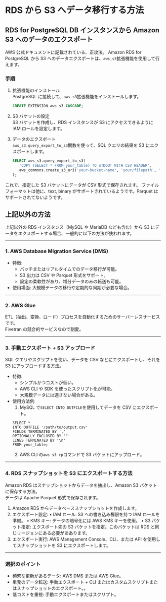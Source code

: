# RDS から S3 へデータ移行する方法

## RDS for PostgreSQL DB インスタンスから Amazon S3 へのデータのエクスポート

AWS 公式ドキュメントに記載されている、正攻法。
Amazon RDS for PostgreSQL から S3 へのデータエクスポートは、`aws_s3`拡張機能を使用して行えます。

### 手順

1. 拡張機能のインストール  
   PostgreSQL に接続して、`aws_s3`拡張機能をインストールします。

   ```sql
   CREATE EXTENSION aws_s3 CASCADE;
   ```

2. S3 バケットの設定  
   S3 バケットを作成し、RDS インスタンスが S3 にアクセスできるように IAM ロールを設定します。

3. データのエクスポート  
   `aws_s3.query_export_to_s3`関数を使って、SQL クエリの結果を S3 にエクスポートします。
   ```sql
   SELECT aws_s3.query_export_to_s3(
      'COPY (SELECT * FROM your_table) TO STDOUT WITH CSV HEADER',
      aws_commons.create_s3_uri('your-bucket-name', 'your/filepath', 'ap-northeast-1')
   );
   ```

これで、指定した S3 バケットにデータが CSV 形式で保存されます。
ファイルフォーマットは他に、text, binary がサポートされているようです。Parquet はサポートされてないようです。

## 上記以外の方法

上記以外の RDS インスタンス（MySQL や MariaDB なども含む）から S3 にデータをエクスポートする場合、一般的に以下の方法が使われます。

---

### 1. **AWS Database Migration Service (DMS)**

- 特徴:
  - バッチまたはリアルタイムでのデータ移行が可能。
  - S3 出力は CSV や Parquet 形式をサポート。
  - 設定の柔軟性があり、増分データのみの転送も可能。
- 使用場面: 大規模データの移行や定期的な同期が必要な場合。

---

### 2. **AWS Glue**

ETL（抽出、変換、ロード）プロセスを自動化するためのサーバーレスサービスです。  
Fivetran の競合的サービスなので割愛。

---

### 3. **手動エクスポート + S3 アップロード**

SQL クエリやスクリプトを使い、データを CSV などにエクスポートし、それを S3 にアップロードする方法。

- 特徴:
  - シンプルかつコストが低い。
  - AWS CLI や SDK を使ったスクリプト化が可能。
  - 大規模データには適さない場合がある。
- 使用方法例:
  1. MySQL で`SELECT INTO OUTFILE`を使用してデータを CSV にエクスポート。
  ```
  SELECT *
  INTO OUTFILE '/path/to/output.csv'
  FIELDS TERMINATED BY ','
  OPTIONALLY ENCLOSED BY '"'
  LINES TERMINATED BY '\n'
  FROM your_table;
  ```
  2. AWS CLI の`aws s3 cp`コマンドで S3 バケットにアップロード。

---

### 4. **RDS スナップショットを S3 にエクスポートする方法**

Amazon RDS はスナップショットからデータを抽出し、Amazon S3 バケットに保存する方法。  
データは Apache Parquet 形式で保存されます。

1. Amazon RDS からデータベーススナップショットを作成します。
2. エクスポート設定:
   • IAM ロール: S3 への書き込み権限を持つ IAM ロールを準備。
   • KMS キー: データの暗号化には AWS KMS キーを使用。
   • S3 バケット指定: エクスポート先の S3 バケットを指定。このバケットは RDS と同じリージョンにある必要がああります。
3. エクスポート実行: AWS Management Console、CLI、または API を使用してスナップショットを S3 にエクスポートします。

---

### 選択のポイント

- 頻繁な更新があるデータ: AWS DMS または AWS Glue。
- 単発のデータ転送: 手動エクスポート + CLI またはカスタムスクリプトまたはスナップショットのエクスポート。。
- 低コストを重視: 手動エクスポートまたはスクリプト。
